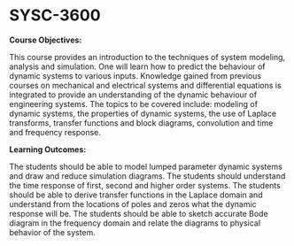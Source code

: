 # SYSC-3600

**Course Objectives:**

This course provides an introduction to the techniques of system modeling, analysis and simulation. One
will learn how to predict the behaviour of dynamic systems to various inputs. Knowledge gained from
previous courses on mechanical and electrical systems and differential equations is integrated to provide
an understanding of the dynamic behaviour of engineering systems. The topics to be covered include:
modeling of dynamic systems, the properties of dynamic systems, the use of Laplace transforms, transfer
functions and block diagrams, convolution and time and frequency response.

**Learning Outcomes:**

The students should be able to model lumped parameter dynamic systems and draw and reduce simulation
diagrams. The students should understand the time response of first, second and higher order systems.
The students should be able to derive transfer functions in the Laplace domain and understand from the
locations of poles and zeros what the dynamic response will be. The students should be able to sketch
accurate Bode diagram in the frequency domain and relate the diagrams to physical behavior of the
system.
